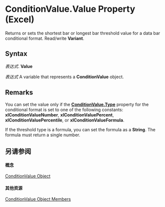 
# ConditionValue.Value Property (Excel)

Returns or sets the shortest bar or longest bar threshold value for a data bar conditional format. Read/write  **Variant**.


## Syntax

 _表达式_. **Value**

 _表达式_ A variable that represents a **ConditionValue** object.


## Remarks

You can set the value only if the  **[ConditionValue.Type](20467063-f402-4e7f-42ba-581b61b83a15.md)** property for the conditional format is set to one of the following constants: **xlConditionValueNumber**, **xlConditionValuePercent**, **xlConditionValuePercentile**, or **xlConditionValueFormula**.

If the threshold type is a formula, you can set the formula as a  **String**. The formula must return a single number.


## 另请参阅


#### 概念


[ConditionValue Object](a39335db-4e0a-66aa-393b-3aa7e5268c00.md)
#### 其他资源


[ConditionValue Object Members](http://msdn.microsoft.com/library/59e72c1f-3e56-294b-408a-de7aba0ed331%28Office.15%29.aspx)